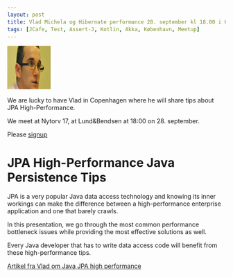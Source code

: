 ```yaml
---
layout: post
title: Vlad Michela og Hibernate performance 28. september kl 18.00 i København
tags: [JCafe, Test, Assert-J, Kotlin, Akka, København, Meetup]
---
```


<img src="/assets/img/VladMihalcea.jpg" width="100" height="100">

We are lucky to have Vlad in Copenhagen where he will share tips about JPA High-Performance.

We meet at Nytorv 17, at Lund&Bendsen at 18:00 on 28. september.

Please [signup](https://www.meetup.com/copenhagen-javagruppen-meetup/events/288520038)

# JPA High-Performance Java Persistence Tips

JPA is a very popular Java data access technology and knowing its inner workings can make the difference between a high-performance enterprise application and one that barely crawls.  



<!-- more --> 
In this presentation, we go through the most common performance bottleneck issues while providing the most effective solutions as well.

Every Java developer that has to write data access code will benefit from these high-performance tips.

[Artikel fra Vlad om Java JPA high performance ](https://vladmihalcea.com/14-high-performance-java-persistence-tips/)

<br/>
